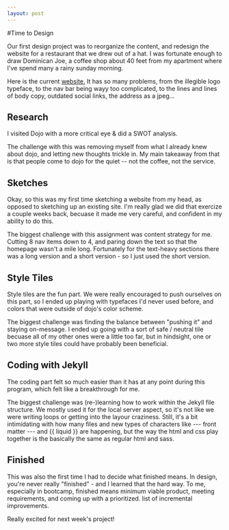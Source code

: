 ```yaml
---
layout: post
---
```


#Time to Design

Our first design project was to reorganize the content, and redesign the website for a restaurant that we drew out of a hat. I was fortunate enough to draw Dominican Joe, a coffee shop about 40 feet from my apartment where I've spend many a rainy sunday morning. 

Here is the current [website.](www.dominicanjoe.com) It has so many problems, from the illegible logo typeface, to the nav bar being wayy too complicated, to the lines and lines of body copy, outdated social links, the address as a jpeg... 

## Research

I visited Dojo with a more critical eye & did a SWOT analysis. 

The challenge with this was removing myself from what I already knew about dojo, and letting new thoughts trickle in. My main takeaway from that is that people come to dojo for the quiet -- not the coffee, not the service. 

## Sketches

Okay, so this was my first time sketching a website from my head, as opposed to sketching up an existing site. I'm really glad we did that exercize a couple weeks back, becuase it made me very careful, and confident in my ability to do this. 

The biggest challenge with this assignment was content strategy for me. Cutting 8 nav items down to 4, and paring down the text so that the homepage wasn't a mile long. Fortunately for the text-heavy sections there was a long version and a short version - so I just used the short version.

## Style Tiles

Style tiles are the fun part. We were really encouraged to push ourselves on this part, so I ended up playing with typefaces I'd never used before, and colors that were outside of dojo's color scheme. 

The biggest challenge was finding the balance between "pushing it" and staying on-message. I ended up going with a sort of safe / neutral tile becuase all of my other ones were a little too far, but in hindsight, one or two more style tiles could have probably been beneficial. 

## Coding with Jekyll

The coding part felt so much easier than it has at any point during this program, which felt like a breakthrough for me. 

The biggest challenge was (re-)learning how to work within the Jekyll file structure. We mostly used it for the local server aspect, so it's not like we were writing loops or getting into the layour craziness. Still, it's a bit intimidating with how many files and new types of characters like --- front matter --- and  {{ liquid }} are happening, but the way the html and css play together is the basically the same as regular html and sass. 

## Finished

This was also the first time I had to decide what finished means. In design, you're never really "finished" - and I learned that the hard way. To me, especially in bootcamp, finished means minimum viable product, meeting requirements, and coming up with a prioritized. list of incremental improvements. 

Really excited for next week's project!